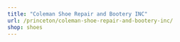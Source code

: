 ```yaml
---
title: "Coleman Shoe Repair and Bootery INC"
url: /princeton/coleman-shoe-repair-and-bootery-inc/
shop: shoes
---
```

